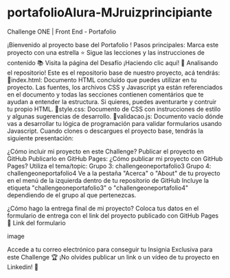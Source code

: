 ﻿# portafolioAlura-MJruizprincipiante
Challenge ONE | Front End - Portafolio


¡Bienvenido al proyecto base del Portafolio ! Pasos principales:
Marca este proyecto con una estrella ⭐
Sigue las lecciones y las instrucciones de contenido 📚
Visita la página del Desafío ¡Haciendo clic aquí! 📃
Analisando el repositorio!
Este es el repositorio base de nuestro proyecto, acá tendrás:
🔹index.html: Documento HTML concluído que puedes utilizar en tu proyecto. Las fuentes, los archivos CSS y Javascript ya están referenciados en el documento y todas las secciones contienen comentários que te ayudan a entender la estructura. Si quieres, puedes aventurarte y contruir tu propio HTML.
🔹style.css: Documento de CSS con instrucciones de estilo y algunas sugerencias de desarrollo.
🔹validacao.js: Documento vacío dónde vas a desarrollar tu lógica de programación para validar formularios usando Javascript.
Cuando clones o descargues el proyecto base, tendrás la siguiente presentación:


¿Cómo incluir mi proyecto en este Challenge?
Publicar el proyecto en GitHub
Publicarlo en GitHub Pages: ¿Cómo publicar mi proyecto con GitHub Pages?
Utiliza el tema/topic:
Grupo 3: challengeoneportafolio3
Grupo 4: challengeoneportafolio4
Ve a la pestaña "Acerca" o "About" de tu proyecto en el menú de la izquierda dentro de tu repositorio de GitHub Incluye la etiqueta "challengeoneportafolio3" o "challengeoneportafolio4" dependiendo de el grupo al que pertenezcas.

¿Cómo hago la entrega final de mi proyecto?
Coloca tus datos en el formulario de entrega con el link del proyecto publicado con GitHub Pages
🔹 Link del formulario

image

Accede a tu correo electrónico para conseguir tu Insignia Exclusiva para este Challenge 🏆
¡No olvides publicar un link o un vídeo de tu proyecto en Linkedin! 🏁
